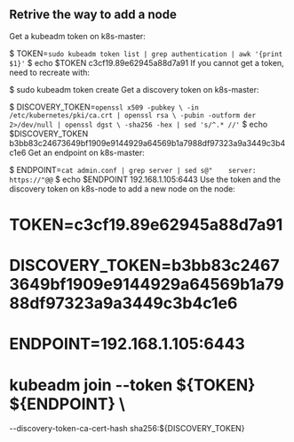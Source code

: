 ## Retrive the way to add a node

Get a kubeadm token on k8s-master:

$ TOKEN=`sudo kubeadm token list | grep authentication | awk '{print $1}'`
$ echo $TOKEN
c3cf19.89e62945a88d7a91
If you cannot get a token, need to recreate with:

$ sudo kubeadm token create
Get a discovery token on k8s-master:

$ DISCOVERY_TOKEN=`openssl x509 -pubkey \
-in /etc/kubernetes/pki/ca.crt | openssl rsa \
-pubin -outform der 2>/dev/null | openssl dgst \
-sha256 -hex | sed 's/^.* //'`
$ echo $DISCOVERY_TOKEN
b3bb83c24673649bf1909e9144929a64569b1a7988df97323a9a3449c3b4c1e6
Get an endpoint on k8s-master:

$ ENDPOINT=`cat admin.conf | grep server | sed s@"    server: https://"@@`
$ echo $ENDPOINT
192.168.1.105:6443
Use the token and the discovery token on k8s-node to add a new node on the node:

# TOKEN=c3cf19.89e62945a88d7a91
# DISCOVERY_TOKEN=b3bb83c24673649bf1909e9144929a64569b1a7988df97323a9a3449c3b4c1e6
# ENDPOINT=192.168.1.105:6443
#
# kubeadm join --token ${TOKEN} ${ENDPOINT} \
--discovery-token-ca-cert-hash sha256:${DISCOVERY_TOKEN}
